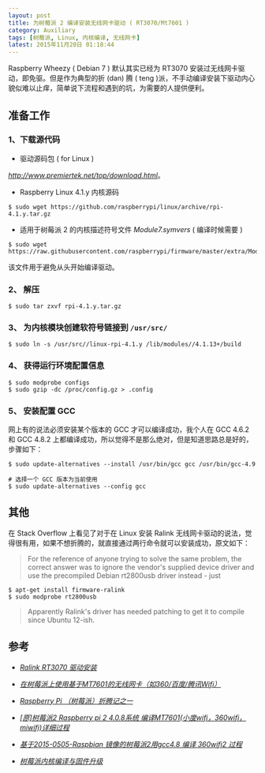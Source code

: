 ```yaml
---
layout: post
title: 为树莓派 2 编译安装无线网卡驱动 ( RT3070/Mt7601 )
category: Auxiliary
tags: [树莓派, Linux, 内核编译, 无线网卡]
latest: 2015年11月20日 01:18:44
---
```


Raspberry Wheezy ( Debian 7 ) 默认其实已经为 RT3070 安装过无线网卡驱动，即免驱。但是作为典型的折 (dan) 腾 ( teng )派，不手动编译安装下驱动内心貌似难以止痒，简单说下流程和遇到的坑，为需要的人提供便利。

准备工作
-

### 1、下载源代码

- 驱动源码包 ( for Linux )

<i class="fa fa-download"></i> _<http://www.premiertek.net/top/download.html>_。

- Raspberry Linux 4.1.y 内核源码

```
$ sudo wget https://github.com/raspberrypi/linux/archive/rpi-4.1.y.tar.gz
```

- 适用于树莓派 2 的内核描述符号文件 _Module7.symvers_ ( 编译时候需要 )

```
$ sudo wget https://raw.githubusercontent.com/raspberrypi/firmware/master/extra/Module7.symvers
```

该文件用于避免从头开始编译驱动。

### 2、 解压

```
$ sudo tar zxvf rpi-4.1.y.tar.gz
```

### 3、 为内核模块创建软符号链接到 `/usr/src/`

```
$ sudo ln -s /usr/src//linux-rpi-4.1.y /lib/modules//4.1.13+/build
```

### 4、 获得运行环境配置信息

```
$ sudo modprobe configs
$ sudo gzip -dc /proc/config.gz > .config
```

### 5、 安装配置 GCC

网上有的说法必须安装某个版本的 GCC 才可以编译成功，我个人在 GCC 4.6.2 和 GCC 4.8.2 上都编译成功，所以觉得不是那么绝对，但是知道思路总是好的，步骤如下：

```
$ sudo update-alternatives --install /usr/bin/gcc gcc /usr/bin/gcc-4.9

# 选择一个 GCC 版本为当前使用
$ sudo update-alternatives --config gcc
```

其他
-

在 Stack Overflow 上看见了对于在 Linux 安装 Ralink 无线网卡驱动的说法，觉得很有用，如果不想折腾的，就直接通过两行命令就可以安装成功，原文如下：

> For the reference of anyone trying to solve the same problem, the correct answer was to ignore the vendor's supplied device driver and use the precompiled Debian rt2800usb driver instead - just 

```
$ apt-get install firmware-ralink
$ sudo modprobe rt2800usb
```

> Apparently Ralink's driver has needed patching to get it to compile since Ubuntu 12-ish.

参考
-

- [_Ralink RT3070 驱动安装_](http://askubuntu.com/questions/148767/help-do-i-install-the-ralink-rt3070-wireless-driver)

- [_在树莓派上使用基于MT7601的无线网卡（如360/百度/腾讯Wifi）_](http://www.7forz.com/2470/)

- [_Raspberry Pi （树莓派）折腾记之一_](http://skypegnu1.blog.51cto.com/8991766/1641149)

- [_[原]树莓派2 Raspberry pi 2 4.0.8系统 编译MT7601(小度wifi，360wifi，miwifi)详细过程_](http://m.blog.csdn.net/blog/dyc12292/47039637)

- [_基于2015-0505-Raspbian 镜像的树莓派2用gcc4.8 编译 360wifi2 过程_](http://my.oschina.net/freeblues/blog/495754)

- [_树莓派内核编译与固件升级_](http://wiki.jikexueyuan.com/project/raspberry-pi/kernel.html)
